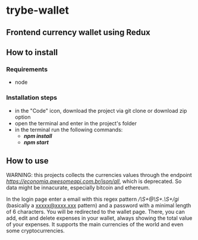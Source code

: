 # trybe-wallet
## Frontend currency wallet using Redux

## How to install

### Requirements
  - node

### Installation steps
  - in the "Code" icon, download the project via git clone or download zip option
  - open the terminal and enter in the project's folder
  - in the terminal run the following commands:
      - ***npm install***
      - ***npm start***
 
 ## How to use
WARNING: this projects collects the currencies values through the endpoint *https://economia.awesomeapi.com.br/json/all*, which is deprecated. So data might be innacurate, especially bitcoin and ethereum.
 
 In the login page enter a email with this regex pattern */\S+@\S+\.\S+/gi* (basically a xxxxx@xxxx.xxx pattern) and a password with a minimal length of 6 characters. You will be redirected to the wallet page.
 There, you can add, edit and delete expenses in your wallet, always showing the total value of your expenses. It supports the main currencies of the world and even some cryptocurrencies.
 
